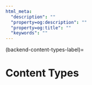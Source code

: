 ```yaml
---
html_meta:
  "description": ""
  "property=og:description": ""
  "property=og:title": ""
  "keywords": ""
---
```


(backend-content-types-label)=

# Content Types

